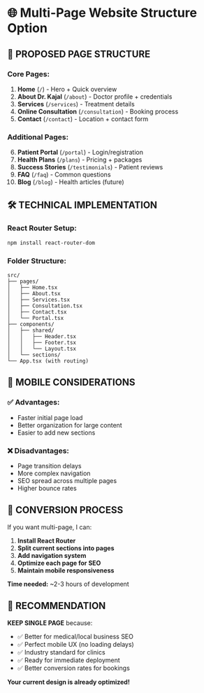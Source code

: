 # 🌐 Multi-Page Website Structure Option

## 📁 **PROPOSED PAGE STRUCTURE**

### **Core Pages:**
1. **Home** (`/`) - Hero + Quick overview
2. **About Dr. Kajal** (`/about`) - Doctor profile + credentials
3. **Services** (`/services`) - Treatment details
4. **Online Consultation** (`/consultation`) - Booking process
5. **Contact** (`/contact`) - Location + contact form

### **Additional Pages:**
6. **Patient Portal** (`/portal`) - Login/registration
7. **Health Plans** (`/plans`) - Pricing + packages
8. **Success Stories** (`/testimonials`) - Patient reviews
9. **FAQ** (`/faq`) - Common questions
10. **Blog** (`/blog`) - Health articles (future)

## 🛠️ **TECHNICAL IMPLEMENTATION**

### **React Router Setup:**
```bash
npm install react-router-dom
```

### **Folder Structure:**
```
src/
├── pages/
│   ├── Home.tsx
│   ├── About.tsx
│   ├── Services.tsx
│   ├── Consultation.tsx
│   ├── Contact.tsx
│   └── Portal.tsx
├── components/
│   ├── shared/
│   │   ├── Header.tsx
│   │   ├── Footer.tsx
│   │   └── Layout.tsx
│   └── sections/
└── App.tsx (with routing)
```

## 📱 **MOBILE CONSIDERATIONS**

### **✅ Advantages:**
- Faster initial page load
- Better organization for large content
- Easier to add new sections

### **❌ Disadvantages:**
- Page transition delays
- More complex navigation
- SEO spread across multiple pages
- Higher bounce rates

## 🔄 **CONVERSION PROCESS**

If you want multi-page, I can:

1. **Install React Router**
2. **Split current sections into pages**
3. **Add navigation system**
4. **Optimize each page for SEO**
5. **Maintain mobile responsiveness**

**Time needed:** ~2-3 hours of development

## 🎯 **RECOMMENDATION**

**KEEP SINGLE PAGE** because:
- ✅ Better for medical/local business SEO
- ✅ Perfect mobile UX (no loading delays)
- ✅ Industry standard for clinics
- ✅ Ready for immediate deployment
- ✅ Better conversion rates for bookings

**Your current design is already optimized!**
